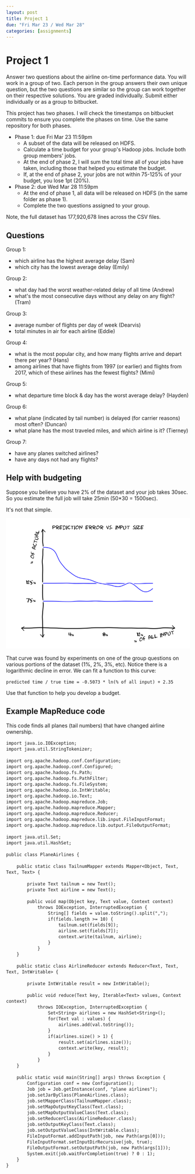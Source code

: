 ```yaml
---
layout: post
title: Project 1
due: "Fri Mar 23 / Wed Mar 28"
categories: [assignments]
---
```


# Project 1

Answer two questions about the airline on-time performance data. You will work in a group of two. Each person in the group answers their own unique question, but the two questions are similar so the group can work together on their respective solutions. You are graded individually. Submit either individually or as a group to bitbucket.

This project has two phases. I will check the timestamps on bitbucket commits to ensure you complete the phases on time. Use the same repository for both phases.

- Phase 1: due Fri Mar 23 11:59pm
  - A subset of the data will be released on HDFS.
  - Calculate a time budget for your group's Hadoop jobs. Include both group members' jobs.
  - At the end of phase 2, I will sum the total time all of your jobs have taken, including those that helped you estimate the budget.
  - If, at the end of phase 2, your jobs are not within 75-125% of your budget, you lose 1pt (20%).
- Phase 2: due Wed Mar 28 11:59pm
  - At the end of phase 1, all data will be released on HDFS (in the same folder as phase 1).
  - Complete the two questions assigned to your group.

Note, the full dataset has 177,920,678 lines across the CSV files.

## Questions

Group 1:

- which airline has the highest average delay (Sam)
- which city has the lowest average delay (Emily)

Group 2:

- what day had the worst weather-related delay of all time (Andrew)
- what's the most consecutive days without any delay on any flight? (Tram)

Group 3:

- average number of flights per day of week (Dearvis)
- total minutes in air for each airline (Eddie)

Group 4:

- what is the most popular city, and how many flights arrive and depart there per year? (Hans)
- among airlines that have flights from 1997 (or earlier) and flights from 2017, which of these airlines has the fewest flights? (Mimi)

Group 5:

- what departure time block & day has the worst average delay? (Hayden)

Group 6:

- what plane (indicated by tail number) is delayed (for carrier reasons) most often? (Duncan)
- what plane has the most traveled miles, and which airline is it? (Tierney)

Group 7:

- have any planes switched airlines?
- have any days not had any flights?

## Help with budgeting

Suppose you believe you have 2% of the dataset and your job takes 30sec. So you estimate the full job will take 25min (50\*30 = 1500sec).

It's not that simple.

![foo](/images/prediction-error-trend.png)

That curve was found by experiments on one of the group questions on various portions of the dataset (1%, 2%, 3%, etc). Notice there is a logarithmic decline in error. We can fit a function to this curve:

```
predicted time / true time = -0.5073 * ln(% of all input) + 2.35
```

Use that function to help you develop a budget.

## Example MapReduce code

This code finds all planes (tail numbers) that have changed airline ownership.

```{java}
import java.io.IOException;
import java.util.StringTokenizer;

import org.apache.hadoop.conf.Configuration;
import org.apache.hadoop.conf.Configured;
import org.apache.hadoop.fs.Path;
import org.apache.hadoop.fs.PathFilter;
import org.apache.hadoop.fs.FileSystem;
import org.apache.hadoop.io.IntWritable;
import org.apache.hadoop.io.Text;
import org.apache.hadoop.mapreduce.Job;
import org.apache.hadoop.mapreduce.Mapper;
import org.apache.hadoop.mapreduce.Reducer;
import org.apache.hadoop.mapreduce.lib.input.FileInputFormat;
import org.apache.hadoop.mapreduce.lib.output.FileOutputFormat;

import java.util.Set;
import java.util.HashSet;

public class PlaneAirlines {

    public static class TailnumMapper extends Mapper<Object, Text, Text, Text> {

        private Text tailnum = new Text();
        private Text airline = new Text();

        public void map(Object key, Text value, Context context)
            throws IOException, InterruptedException {
                String[] fields = value.toString().split(",");
                if(fields.length >= 10) {
                    tailnum.set(fields[9]);
                    airline.set(fields[7]);
                    context.write(tailnum, airline);
                }
            }
    }

    public static class AirlineReducer extends Reducer<Text, Text, Text, IntWritable> {

        private IntWritable result = new IntWritable();

        public void reduce(Text key, Iterable<Text> values, Context context)
            throws IOException, InterruptedException {
                Set<String> airlines = new HashSet<String>();
                for(Text val : values) {
                    airlines.add(val.toString());
                }
                if(airlines.size() > 1) {
                    result.set(airlines.size()); 
                    context.write(key, result);
                }
            }
    }

    public static void main(String[] args) throws Exception {
        Configuration conf = new Configuration();
        Job job = Job.getInstance(conf, "plane airlines");
        job.setJarByClass(PlaneAirlines.class);
        job.setMapperClass(TailnumMapper.class);
        job.setMapOutputKeyClass(Text.class);
        job.setMapOutputValueClass(Text.class);
        job.setReducerClass(AirlineReducer.class);
        job.setOutputKeyClass(Text.class);
        job.setOutputValueClass(IntWritable.class);
        FileInputFormat.addInputPath(job, new Path(args[0]));
        FileInputFormat.setInputDirRecursive(job, true);
        FileOutputFormat.setOutputPath(job, new Path(args[1]));
        System.exit(job.waitForCompletion(true) ? 0 : 1);
    }
}
```

